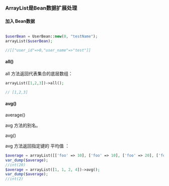  ### ArrayList是Bean数据扩展处理

#### 加入 Bean数据

```php

$userBean = UserBean::new(0, "testName");
arrayList($userBean);

//[["user_id"=>0,"user_name"=>"test"]]

```

#### all()

all 方法返回代表集合的底层数组：

```php
arrayList([1,2,3])->all();

// [1,2,3]
```


#### avg()
average()

avg 方法的别名。

avg()

avg 方法返回指定键的 平均值 ：

```php
$average = arrayList([['foo' => 10], ['foo' => 10], ['foo' => 20], ['foo' => 40]])->avg('foo');
var_dump($average);
//int(20)
$average = arrayList([1, 1, 2, 4])->avg();
var_dump($average);
//int(2)

```